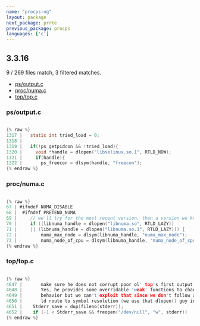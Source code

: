 ```yaml
---
name: "procps-ng"
layout: package
next_package: prrte
previous_package: procps
languages: ['c']
---
```

## 3.3.16
9 / 269 files match, 3 filtered matches.

 - [ps/output.c](#psoutputc)
 - [proc/numa.c](#procnumac)
 - [top/top.c](#toptopc)

### ps/output.c

```c

{% raw %}
1317 |   static int tried_load = 0;
1318 | 
1319 |   if(!ps_getpidcon && !tried_load){
1320 |     void *handle = dlopen("libselinux.so.1", RTLD_NOW);
1321 |     if(handle){
1322 |       ps_freecon = dlsym(handle, "freecon");
{% endraw %}

```
### proc/numa.c

```c

{% raw %}
67 | #ifndef NUMA_DISABLE
68 |  #ifndef PRETEND_NUMA
69 |     // we'll try for the most recent version, then a version we know works...
70 |     if ((libnuma_handle = dlopen("libnuma.so", RTLD_LAZY))
71 |     || (libnuma_handle = dlopen("libnuma.so.1", RTLD_LAZY))) {
72 |         numa_max_node = dlsym(libnuma_handle, "numa_max_node");
73 |         numa_node_of_cpu = dlsym(libnuma_handle, "numa_node_of_cpu");
{% endraw %}

```
### top/top.c

```c

{% raw %}
4647 |       make sure he does not corrupt poor ol' top's first output screen!
4648 |       Yes, he provides some overridable 'weak' functions to change such
4649 |       behavior but we can't exploit that since we don't follow a normal
4650 |       ld route to symbol resolution (we use that dlopen() guy instead)! */
4651 |    Stderr_save = dup(fileno(stderr));
4652 |    if (-1 < Stderr_save && freopen("/dev/null", "w", stderr))
{% endraw %}

```